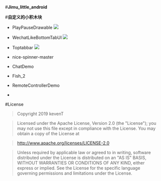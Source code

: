 #**Jimu_little_android**

#**自定义的小积木块**



- PlayPauseDrawable
![](https://github.com/KevenT/Jimu_little_android/screenshot/master/PlayPauseDrawable.gif)

- WechatLikeBottomTabUI
![](https://github.com/KevenT/Jimu_little_android/screenshot/master/wechatlikebottomTabUI.png)

- Toptabbar
![](https://github.com/KevenT/Jimu_little_android/screenshot/master/Toptabbar.png)

- nice-spinner-master

- ChatDemo

- Fish_2

- RemoteControllerDemo

-


#License

>Copyright 2019 kevenT

>Licensed under the Apache License, Version 2.0 (the "License");
you may not use this file except in compliance with the License.
You may obtain a copy of the License at

>   http://www.apache.org/licenses/LICENSE-2.0

>Unless required by applicable law or agreed to in writing, software
distributed under the License is distributed on an "AS IS" BASIS,
WITHOUT WARRANTIES OR CONDITIONS OF ANY KIND, either express or implied.
See the License for the specific language governing permissions and
limitations under the License.
